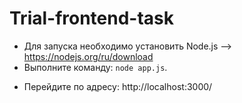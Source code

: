 # Trial-frontend-task
* Для запуска необходимо установить Node.js -->
 https://nodejs.org/ru/download
* Выполните команду:
<code>node app.js</code>.
- Перейдите по адресу: http://localhost:3000/
